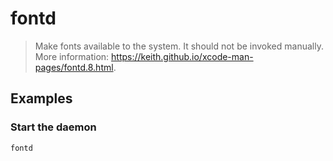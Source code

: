 # fontd

> Make fonts available to the system. It should not be invoked manually. More information: <https://keith.github.io/xcode-man-pages/fontd.8.html>.

## Examples

### Start the daemon

```bash
fontd
```
